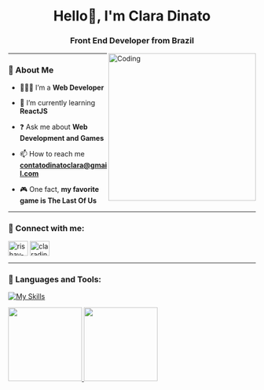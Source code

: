 <h1 align="center">Hello👋, I'm Clara Dinato</h1>
<h3 align="center">Front End Developer from Brazil</h3>
<img align="right" alt="Coding" width="300" src="https://cdn-icons-png.flaticon.com/512/1157/1157109.png">

<!-- <p align="left"> <img src="https://komarev.com/ghpvc/?username=rishavchanda&label=Profile%20views&color=0e75b6&style=flat" alt="rishavchanda"/> </p>

<p align="left"> <a href="https://twitter.com/rishavchanda" target="blank"><img src="https://img.shields.io/twitter/follow/rishavchanda?logo=twitter&style=for-the-badge" alt="rishavchanda" /></a> </p> -->
------------------------------------------------------
<h3 align="left">👾 About Me</h3>

- 👩🏻‍💻 I’m a **Web Developer**

- 📍 I’m currently learning **ReactJS**

- ❓ Ask me about **Web Development and Games**

- 📫 How to reach me **contatodinatoclara@gmail.com**

- 🎮 One fact, **my favorite game is The Last Of Us**
------------------------------------------------------
<h3 align="left">🎯 Connect with me:</h3>
<p align="left">
<a href="https://www.linkedin.com/in/clara-dinato-b86774207/" target="blank"><img align="center" src="https://raw.githubusercontent.com/rahuldkjain/github-profile-readme-generator/master/src/images/icons/Social/linked-in-alt.svg" alt="rishav-chanda-b89a791b3" height="30" width="40" /></a>
<a href="https://www.instagram.com/dinato_22/" target="blank"><img align="center" src="https://raw.githubusercontent.com/rahuldkjain/github-profile-readme-generator/master/src/images/icons/Social/instagram.svg" alt="claradinato" height="30" width="40" /></a>
</p>

------------------------------------------------------

<h3 align="left">🧩 Languages and Tools:</h3>

[![My Skills](https://skillicons.dev/icons?i=html,css,javascript,typescript,react,styledcomponents,sass,figma,photoshop,git)](https://skillicons.dev)

<a href="https://github.com/dinatoclara22">
  <img height="150em" src="https://github-readme-stats.vercel.app/api?username=dinatoclara22&show_icons=true&theme=tokyonight&include_all_commits=true&count_private=true"/>
  <img height="150em" src="https://github-readme-stats.vercel.app/api/top-langs/?username=dinatoclara22&layout=compact&langs_count=7&theme=tokyonight"/>
